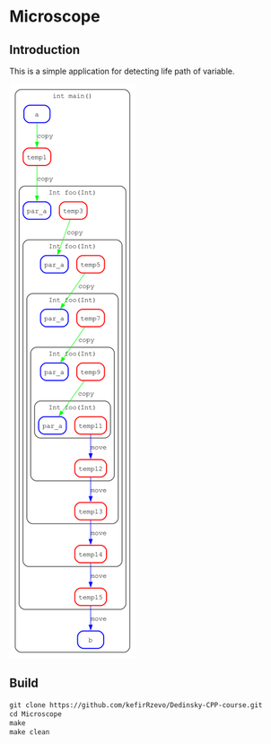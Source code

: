 # Microscope

## Introduction

This is a simple application for detecting life path of variable.

![plot](./res/path.png)

## Build

```
git clone https://github.com/kefirRzevo/Dedinsky-CPP-course.git
cd Microscope
make
make clean
```
